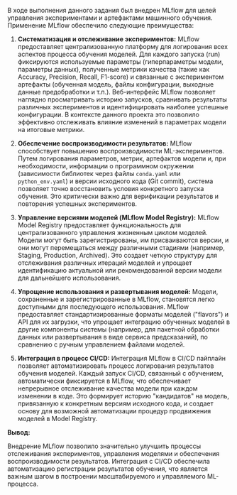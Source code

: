 В ходе выполнения данного задания был внедрен MLflow для целей управления экспериментами и артефактами машинного обучения. Применение MLflow обеспечило следующие преимущества:

1.  **Систематизация и отслеживание экспериментов:**
    MLflow предоставляет централизованную платформу для логирования всех аспектов процесса обучения моделей. Для каждого запуска (run) фиксируются используемые параметры (гиперпараметры модели, параметры данных), полученные метрики качества (такие как Accuracy, Precision, Recall, F1-score) и связанные с экспериментом артефакты (обученная модель, файлы конфигурации, выходные данные предобработки и т.п.). Веб-интерфейс MLflow позволяет наглядно просматривать историю запусков, сравнивать результаты различных экспериментов и идентифицировать наиболее успешные конфигурации. В контексте данного проекта это позволило эффективно отслеживать влияние изменений в параметрах модели на итоговые метрики.

2.  **Обеспечение воспроизводимости результатов:**
    MLflow способствует повышению воспроизводимости ML-экспериментов. Путем логирования параметров, метрик, артефактов модели и, при необходимости, информации о программном окружении (зависимости библиотек через файлы `conda.yaml` или `python_env.yaml`) и версии исходного кода (Git commit), система позволяет точно восстановить условия конкретного запуска обучения. Это критически важно для верификации результатов и повторения успешных экспериментов.

3.  **Управление версиями моделей (MLflow Model Registry):**
    MLflow Model Registry предоставляет функциональность для централизованного управления жизненным циклом моделей. Модели могут быть зарегистрированы, им присваиваются версии, и они могут перемещаться между различными стадиями (например, Staging, Production, Archived). Это создает четкую структуру для отслеживания различных итераций моделей и упрощает идентификацию актуальной или рекомендованной версии модели для дальнейшего использования.

4.  **Упрощение использования и развертывания моделей:**
    Модели, сохраненные и зарегистрированные в MLflow, становятся легко доступными для последующего использования. MLflow предоставляет стандартизированные форматы моделей ("flavors") и API для их загрузки, что упрощает интеграцию обученных моделей в другие компоненты системы (например, для пакетной обработки данных или развертывания в виде сервиса предсказаний), по сравнению с ручным управлением файлами моделей.

5.  **Интеграция в процесс CI/CD:**
    Интеграция MLflow в CI/CD пайплайн позволяет автоматизировать процесс логирования результатов обучения моделей. Каждый запуск CI/CD, связанный с обучением, автоматически фиксируется в MLflow, что обеспечивает непрерывное отслеживание качества модели при каждом изменении в коде. Это формирует историю "кандидатов" на модель, привязанную к конкретным версиям исходного кода, и создает основу для возможной автоматизации процедур продвижения моделей в Model Registry.

**Вывод:**

Внедрение MLflow позволило значительно улучшить процессы отслеживания экспериментов, управления моделями и обеспечения воспроизводимости результатов. Интеграция с CI/CD обеспечила автоматизацию регистрации результатов обучения, что является важным шагом в построении масштабируемого и управляемого ML-процесса.
